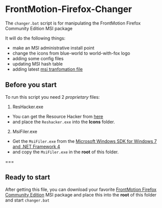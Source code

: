 FrontMotion-Firefox-Changer
===========================
The `changer.bat` script is for manipulating the FrontMotion Firefox Community Edition MSI package

It will do the following things:
- make an MSI administrative install point
- change the icons from blue-world to world-with-fox logo
- adding some config files
- updating MSI hash table
- adding latest [msi tranfomation file](firefox.mst.md)


## Before you start
To run this script you need 2 *proprietary* files:

1. ResHacker.exe
  - You can get the Resource Hacker from [here](http://www.angusj.com/resourcehacker/)
  - and place the `Reshacker.exe` into the **Icons** folder.

2. MsiFiler.exe
  - Get the `MsiFiler.exe` from the [Microsoft Windows SDK for Windows 7 and .NET Framework 4](http://www.microsoft.com/en-us/download/details.aspx?id=8279)
  - and copy the `MsiFiler.exe` in the **root** of this folder.

===
## Ready to start
After getting this file, you can download your favorite [FrontMotion Firefox Community Edition](http://frontmotion.com/FMFirefoxCE/) MSI package and place this into the **root** of this folder and start `changer.bat`
